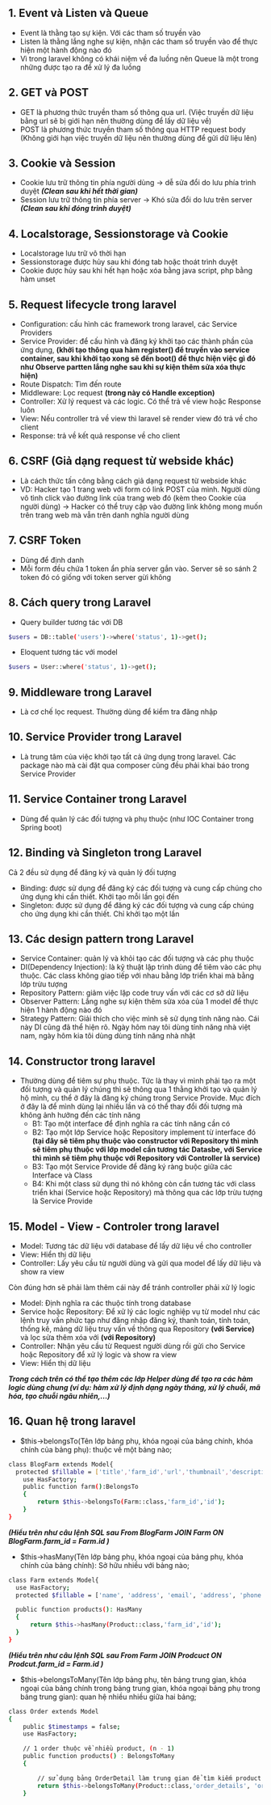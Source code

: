 ## 1. Event và Listen và Queue
- Event là thằng tạo sự kiện. Với các tham số truyền vào
- Listen là thằng lắng nghe sự kiện, nhận các tham số truyền vào để thực hiện một hành động nào đó
- Vì trong laravel không có khái niệm về đa luồng nên Queue là một trong những được tạo ra để xử lý đa luồng

## 2. GET và POST
- GET là phương thức truyền tham số thông qua url. (Việc truyền dữ liệu bằng url sẽ bị giới hạn nên thường dùng để lấy dữ liệu về)
- POST là phương thức truyền tham số thông qua HTTP request body (Không giới hạn việc truyền dữ liệu nên thường dùng để gửi dữ liệu lên)

## 3. Cookie và Session
- Cookie lưu trữ thông tin phía người dùng -> dễ sửa đổi do lưu phía trình duyệt ***(Clean sau khi hết thời gian)***
- Session lưu trữ thông tin phía server -> Khó sửa đổi do lưu trên server ***(Clean sau khi đóng trình duyệt)***

## 4. Localstorage, Sessionstorage và Cookie
- Localstorage lưu trữ vô thời hạn
- Sessionstorage được hủy sau khi đóng tab hoặc thoát trình duyệt
- Cookie được hủy sau khi hết hạn hoặc xóa bằng java script, php bằng hàm unset

## 5. Request lifecycle trong laravel
- Configuration: cấu hình các framework trong laravel, các Service Providers
- Service Provider: để cấu hình và đăng ký khởi tạo các thành phần của ứng dụng, **(khởi tạo thông qua hàm register() để truyền vào service container, sau khi khởi tạo xong sẽ đến boot() để thực hiện việc gì đó như Observe partten lắng nghe sau khi sự kiện thêm sửa xóa thực hiện)**
- Route Dispatch: Tìm đến route
- Middleware: Lọc request **(trong này có Handle exception)**
- Controller: Xử lý request và các logic. Có thể trả về view hoặc Response luôn
- View: Nếu controller trả về view thì laravel sẽ render view đó trả về cho client
- Response: trả về kết quả response về cho client

## 6. CSRF (Giả dạng request từ webside khác)
- Là cách thức tấn công bằng cách giả dạng request từ webside khác
- VD: Hacker tạo 1 trang web với form có link POST của mình. Người dùng vô tình click vào đường link của trang web đó (kèm theo Cookie của người dùng) -> Hacker có thể truy cập vào đường link không mong muốn trên trang web mà vẫn trên danh nghĩa người dùng

## 7. CSRF Token
- Dùng để định danh
- Mỗi form đều chứa 1 token ẩn phía server gắn vào. Server sẽ so sánh 2 token đó có giống với token server gừi không

## 8. Cách query trong Laravel
- Query builder tương tác với DB
```sh
$users = DB::table('users')->where('status', 1)->get();
```

- Eloquent tương tác với model
```sh
$users = User::where('status', 1)->get();
```

## 9. Middleware  trong Laravel
- Là cơ chế lọc request. Thường dùng để kiểm tra đăng nhập

## 10. Service Provider trong Laravel
- Là trung tâm của việc khởi tạo tất cả ứng dụng trong laravel. Các package nào mà cài đặt qua composer cũng đều phải khai báo trong Service Provider

## 11. Service Container trong Laravel
- Dùng để quản lý các đối tượng và phụ thuộc (như IOC Container trong Spring boot)

## 12. Binding và Singleton trong Laravel
Cả 2 đều sử dụng để đăng ký và quản lý đối tượng
- Binding: được sử dụng để đăng ký các đối tượng và cung cấp chúng cho ứng dụng khi cần thiết. Khởi tạo mỗi lần gọi đến
- Singleton: được sử dụng để đăng ký các đối tượng và cung cấp chúng cho ứng dụng khi cần thiết. Chỉ khởi tạo một lần

## 13. Các design pattern trong Laravel
- Service Container: quản lý và khỏi tạo các đối tượng và các phụ thuộc
- DI(Dependency Injection): là kỹ thuật lập trình dùng để tiêm vào các phụ thuộc. Các class không giao tiếp với nhau bằng lớp triển khai mà bằng lớp trừu tượng
- Repository Pattern: giảm việc lặp code truy vấn với các cơ sở dữ liệu
- Observer Pattern: Lắng nghe sự kiện thêm sửa xóa của 1 model để thực hiện 1 hành động nào đó
- Strategy Pattern: Giải thích cho việc mình sẽ sử dụng tính năng nào. Cái này DI cũng đã thể hiện rõ. Ngày hôm nay tôi dùng tính năng nhà việt nam, ngày hôm kia tôi dùng dùng tính năng nhà nhật

## 14. Constructor trong laravel
- Thường dùng để tiêm sự phụ thuộc. Tức là thay vì mình phải tạo ra một đối tượng và quản lý chúng thì sẽ thông qua 1 thằng khởi tạo và quản lý hộ mình, cụ thể ở đây là đăng ký chúng trong Service Provide. Mục đích ở đây là để mình dùng lại nhiều lần và có thể thay đổi đối tượng mà không ảnh hưởng đến các tính năng
  - B1: Tạo một interface để định nghĩa ra các tính năng cần có
  - B2: Tạo một lớp Service hoặc Repository implement từ interface đó **(tại đây sẽ tiêm phụ thuộc vào constructor với Repository thì mình sẽ tiêm phụ thuộc với lớp model cần tương tác Datasbe, với Service thì mình sẽ tiêm phụ thuộc với Repository với Controller là service)**
  - B3: Tạo một Service Provide để đăng ký ràng buộc giữa các Interface và Class 
  - B4: Khi một class sử dụng thì nó không còn cần tương tác với class triển khai (Service hoặc Repository) mà thông qua các lớp trừu tượng là Service Provide

## 15. Model - View - Controler trong laravel
- Model: Tương tác dữ liệu với database để lấy dữ liệu về cho controller
- View: Hiển thị dữ liệu
- Controller: Lấy yêu cầu từ người dùng và gửi qua model để lấy dữ liệu và show ra view

Còn đúng hơn sẽ phải làm thêm cái này để tránh controller phải xử lý logic
- Model: Định nghĩa ra các thuộc tính trong database
- Service hoặc Repository: Để xử lý các logic nghiệp vụ từ model như các lệnh truy vấn phức tạp như đăng nhập đăng ký, thanh toán, tính toán, thống kê, mảng dữ liệu truy vấn về thông qua Repository **(với Service)** và lọc sửa thêm xóa với **(với Repository)**
- Controller: Nhận yêu cầu từ Request người dùng rồi gửi cho Service hoặc Repository để xử lý logic và show ra view
- View: Hiển thị dữ liệu

***Trong cách trên có thể tạo thêm các lớp Helper dùng để tạo ra các hàm logic dùng chung (ví dụ: hàm xử lý định dạng ngày tháng, xử lý chuỗi, mã hóa, tạo chuỗi ngãu nhiên,...)***

## 16. Quan hệ trong laravel
- $this->belongsTo(Tên lớp bảng phụ, khóa ngoại của bảng chính, khóa chính của bảng phụ): thuộc về một bảng nào;
```sh
class BlogFarm extends Model{
  protected $fillable = ['title','farm_id','url','thumbnail','description'];
    use HasFactory;
    public function farm():BelongsTo
    {
        return $this->belongsTo(Farm::class,'farm_id','id');
    }
}
```
***(Hiểu trên như câu lệnh SQL sau From BlogFarm JOIN Farm ON BlogFarm.farm_id = Farm.id )***

- $this->hasMany(Tên lớp bảng phụ, khóa ngoại của bảng phụ, khóa chính của bảng chính): Sở hữu nhiều với bảng nào;
```sh
class Farm extends Model{
  use HasFactory;
  protected $fillable = ['name', 'address', 'email', 'address', 'phone','thumbnail','description','created_at','updated_at','deleted_at'];

  public function products(): HasMany
  {
      return $this->hasMany(Product::class,'farm_id','id');
  }
}
```
***(Hiểu trên như câu lệnh SQL sau From Farm JOIN Prodcuct ON Prodcut.farm_id = Farm.id )***

- $this->belongsToMany(Tên lớp bảng phụ, tên bảng trung gian, khóa ngoại của bảng chính trong bảng trung gian, khóa ngoại bảng phụ trong bảng trung gian): quan hệ nhiều nhiều giữa hai bảng;
```sh
class Order extends Model
{
    public $timestamps = false;
    use HasFactory;

    // 1 order thuộc về nhiều product, (n - 1)
    public function products() : BelongsToMany
    {

        // sử dụng bảng OrderDetail làm trung gian để tìm kiếm product
        return $this->belongsToMany(Product::class,'order_details', 'order_id', 'product_id');
    }
```
